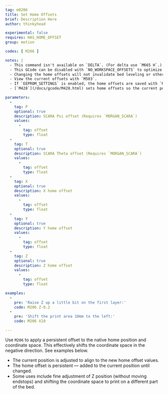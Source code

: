 ```yaml
---
tag: m0206
title: Set Home Offsets
brief: Description Here
author: thinkyhead

experimental: false
requires: HAS_HOME_OFFSET
group: motion

codes: [ M206 ]

notes: |
  - This command isn't available on `DELTA`. (For delta use `M665 H`.)
  - This GCode can be disabled with `NO_WORKSPACE_OFFSETS` to optimize movement.
  - Changing the home offsets will not invalidate bed leveling or other saved data.
  - View the current offsets with `M503`.
  - If `EEPROM_SETTINGS` is enabled, the home offsets are saved with `M500`, loaded with `M501`, and reset with `M502`.
  - [`M428`](/docs/gcode/M428.html) sets home offsets so the current position aligns to the native home position.

parameters:
  -
    tag: P
    optional: true
    description: SCARA Psi offset (Requires `MORGAN_SCARA`)
    values:
      -
        tag: offset
        type: float
  -
    tag: T
    optional: true
    description: SCARA Theta offset (Requires `MORGAN_SCARA`)
    values:
      -
        tag: offset
        type: float
  -
    tag: X
    optional: true
    description: X home offset
    values:
      -
        tag: offset
        type: float
  -
    tag: Y
    optional: true
    description: Y home offset
    values:
      -
        tag: offset
        type: float
  -
    tag: Z
    optional: true
    description: Z home offset
    values:
      -
        tag: offset
        type: float

examples:
  -
    pre: 'Raise Z up a little bit on the first layer:'
    code: M206 Z-0.2
  -
    pre: 'Shift the print area 10mm to the left:'
    code: M206 X10

---
```


Use `M206` to apply a persistent offset to the native home position and coordinate space. This effectively shifts the coordinate space in the negative direction. See examples below.

- The current position is adjusted to align to the new home offset values.
- The home offset is persistent — added to the current position until changed.
- Some uses include fine adjustment of Z position (without moving endstops) and shifting the coordinate space to print on a different part of the bed.
